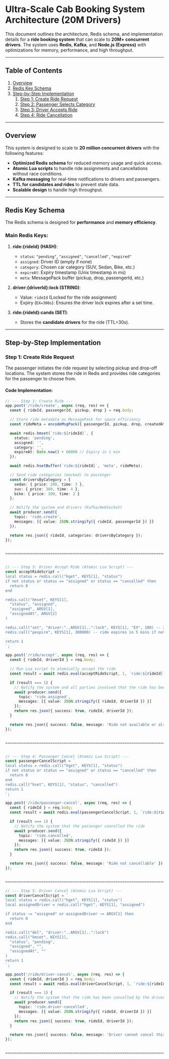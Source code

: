 # Ultra-Scale Cab Booking System Architecture (20M Drivers)

This document outlines the architecture, Redis schema, and implementation details for a **ride booking system** that can scale to **20M+ concurrent drivers**. The system uses **Redis**, **Kafka**, and **Node.js (Express)** with optimizations for memory, performance, and high throughput.

---

## Table of Contents

1. [Overview](#overview)
2. [Redis Key Schema](#redis-key-schema)
3. [Step-by-Step Implementation](#step-by-step-implementation)
    1. [Step 1: Create Ride Request](#step-1-create-ride-request)
    2. [Step 2: Passenger Selects Category](#step-2-passenger-selects-category)
    3. [Step 3: Driver Accepts Ride](#step-3-driver-accepts-ride)
    4. [Step 4: Ride Cancellation](#step-4-ride-cancellation)

---

## Overview

This system is designed to scale to **20 million concurrent drivers** with the following features:

-   **Optimized Redis schema** for reduced memory usage and quick access.
-   **Atomic Lua scripts** to handle ride assignments and cancellations without race conditions.
-   **Kafka messaging** for real-time notifications to drivers and passengers.
-   **TTL for candidates and rides** to prevent stale data.
-   **Scalable design** to handle high throughput.

---

## Redis Key Schema

The Redis schema is designed for **performance** and **memory efficiency**.

### Main Redis Keys:

1. **ride:{rideId} (HASH)**:

    - `status`: `"pending"`, `"assigned"`, `"cancelled"`, `"expired"`
    - `assigned`: Driver ID (empty if none)
    - `category`: Chosen car category (SUV, Sedan, Bike, etc.)
    - `expireAt`: Expiry timestamp (Unix timestamp in ms)
    - `meta`: MessagePack buffer (pickup, drop, passengerId, etc.)

2. **driver:{driverId}:lock (STRING)**:

    - Value: `rideId` (Locked for the ride assignment)
    - Expiry (`EX=300s`): Ensures the driver lock expires after a set time.

3. **ride:{rideId}:cands (SET)**:
    - Stores the **candidate drivers** for the ride (TTL=30s).

---

## Step-by-Step Implementation

### Step 1: Create Ride Request

The passenger initiates the ride request by selecting pickup and drop-off locations. The system stores the ride in Redis and provides ride categories for the passenger to choose from.

#### Code Implementation:

```ts
// --- Step 1: Create Ride ---
app.post('/ride/create', async (req, res) => {
  const { rideId, passengerId, pickup, drop } = req.body;

  // Store ride metadata as MessagePack for space efficiency
  const rideMeta = encodeMsgPack({ passengerId, pickup, drop, createdAt: Date.now() });

  await redis.hmset(`ride:${rideId}`, {
    status: 'pending',
    assigned: '',
    category: '',
    expireAt: Date.now() + 60000 // Expiry in 1 min
  });

  await redis.hsetBuffer(`ride:${rideId}`, 'meta', rideMeta);

  // Send ride categories (mocked) to passenger
  const driversByCategory = {
    sedan: { price: 200, time: 3 },
    suv: { price: 300, time: 4 },
    bike: { price: 100, time: 2 }
  };

  // Notify the system and drivers (Kafka/WebSocket)
  await producer.send({
    topic: 'ride.create',
    messages: [{ value: JSON.stringify({ rideId, passengerId }) }]
  });

  return res.json({ rideId, categories: driversByCategory });
});


=========================================================================================================================================


// --- Step 3: Driver Accept Ride (Atomic Lua Script) ---
const acceptRideScript = `
local status = redis.call("hget", KEYS[1], "status")
if not status or status == "assigned" or status == "cancelled" then
  return 0
end

redis.call("hmset", KEYS[1],
  "status", "assigned",
  "assigned", ARGV[1],
  "assignedAt", ARGV[2]
)

redis.call("set", "driver:"..ARGV[1]..":lock", KEYS[1], "EX", 180) -- 3 min lock for the driver
redis.call("pexpire", KEYS[1], 300000) -- ride expires in 5 mins if not confirmed

return 1
`;

app.post('/ride/accept', async (req, res) => {
  const { rideId, driverId } = req.body;

  // Run Lua script to atomically accept the ride
  const result = await redis.eval(acceptRideScript, 1, `ride:${rideId}`, driverId, Date.now());

  if (result === 1) {
    // Notify the system and all parties involved that the ride has been assigned
    await producer.send({
      topic: 'ride.assigned',
      messages: [{ value: JSON.stringify({ rideId, driverId }) }]
    });
    return res.json({ success: true, rideId, driverId });
  }

  return res.json({ success: false, message: 'Ride not available or already assigned' });
});


=========================================================================================================================


// --- Step 4: Passenger Cancel (Atomic Lua Script) ---
const passengerCancelScript = `
local status = redis.call("hget", KEYS[1], "status")
if not status or status == "assigned" or status == "cancelled" then
  return 0
end
redis.call("hset", KEYS[1], "status", "cancelled")
return 1
`;

app.post('/ride/passenger-cancel', async (req, res) => {
  const { rideId } = req.body;
  const result = await redis.eval(passengerCancelScript, 1, `ride:${rideId}`);

  if (result === 1) {
    // Notify the system that the passenger cancelled the ride
    await producer.send({
      topic: 'ride.cancelled',
      messages: [{ value: JSON.stringify({ rideId }) }]
    });
    return res.json({ success: true, rideId });
  }

  return res.json({ success: false, message: 'Ride not cancellable' });
});


==============================================================================================================

// --- Step 5: Driver Cancel (Atomic Lua Script) ---
const driverCancelScript = `
local status = redis.call("hget", KEYS[1], "status")
local assignedDriver = redis.call("hget", KEYS[1], "assigned")

if status ~= "assigned" or assignedDriver ~= ARGV[1] then
  return 0
end

redis.call("del", "driver:"..ARGV[1]..":lock")
redis.call("hmset", KEYS[1],
  "status", "pending",
  "assigned", "",
  "assignedAt", ""
)
return 1
`;

app.post('/ride/driver-cancel', async (req, res) => {
  const { rideId, driverId } = req.body;
  const result = await redis.eval(driverCancelScript, 1, `ride:${rideId}`, driverId);

  if (result === 1) {
    // Notify the system that the ride has been cancelled by the driver
    await producer.send({
      topic: 'ride.driver-cancelled',
      messages: [{ value: JSON.stringify({ rideId, driverId }) }]
    });
    return res.json({ success: true, rideId, driverId });
  }

  return res.json({ success: false, message: 'Driver cannot cancel this ride' });
});


====================================================================================================
```
